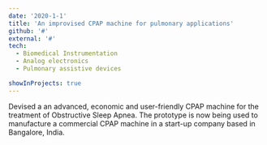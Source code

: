 ```yaml
---
date: '2020-1-1'
title: 'An improvised CPAP machine for pulmonary applications'
github: '#'
external: '#'
tech:
  - Biomedical Instrumentation
  - Analog electronics
  - Pulmonary assistive devices

showInProjects: true
---
```


Devised a an advanced, economic and user-friendly CPAP machine for the treatment of Obstructive Sleep Apnea. The prototype is now being used to manufacture a commercial CPAP machine in a start-up company based in Bangalore, India.

